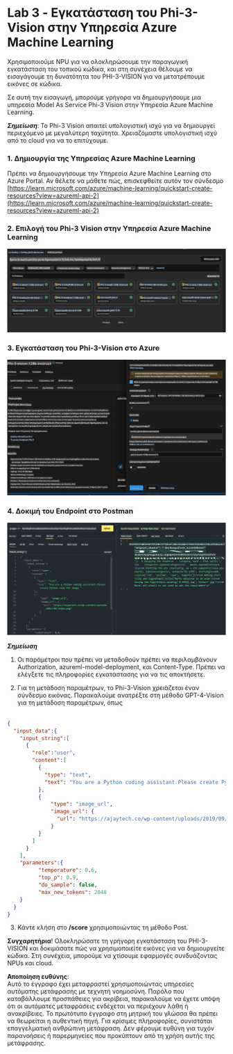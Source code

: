 # **Lab 3 - Εγκατάσταση του Phi-3-Vision στην Υπηρεσία Azure Machine Learning**

Χρησιμοποιούμε NPU για να ολοκληρώσουμε την παραγωγική εγκατάσταση του τοπικού κώδικα, και στη συνέχεια θέλουμε να εισαγάγουμε τη δυνατότητα του PHI-3-VISION για να μετατρέπουμε εικόνες σε κώδικα.

Σε αυτή την εισαγωγή, μπορούμε γρήγορα να δημιουργήσουμε μια υπηρεσία Model As Service Phi-3 Vision στην Υπηρεσία Azure Machine Learning.

***Σημείωση***: Το Phi-3 Vision απαιτεί υπολογιστική ισχύ για να δημιουργεί περιεχόμενο με μεγαλύτερη ταχύτητα. Χρειαζόμαστε υπολογιστική ισχύ από το cloud για να το επιτύχουμε.

### **1. Δημιουργία της Υπηρεσίας Azure Machine Learning**

Πρέπει να δημιουργήσουμε την Υπηρεσία Azure Machine Learning στο Azure Portal. Αν θέλετε να μάθετε πώς, επισκεφθείτε αυτόν τον σύνδεσμο [https://learn.microsoft.com/azure/machine-learning/quickstart-create-resources?view=azureml-api-2](https://learn.microsoft.com/azure/machine-learning/quickstart-create-resources?view=azureml-api-2)

### **2. Επιλογή του Phi-3 Vision στην Υπηρεσία Azure Machine Learning**

![Κατάλογος](../../../../../../../../../translated_images/vison_catalog.e04e9e5f2b6ff115fff30e793e54e617da07251c7b192e1a68e6b050917f45aa.el.png)

### **3. Εγκατάσταση του Phi-3-Vision στο Azure**

![Εγκατάσταση](../../../../../../../../../translated_images/vision_deploy.c0582d08b5d49675c643f3bedc04ae106957304f3cd4702406fa08bea80ba213.el.png)

### **4. Δοκιμή του Endpoint στο Postman**

![Δοκιμή](../../../../../../../../../translated_images/vision_test.fb4ff33607077153c7b5dcf37648dc5a9cb550824aeba89963e6b270314fc554.el.png)

***Σημείωση***

1. Οι παράμετροι που πρέπει να μεταδοθούν πρέπει να περιλαμβάνουν Authorization, azureml-model-deployment, και Content-Type. Πρέπει να ελέγξετε τις πληροφορίες εγκατάστασης για να τις αποκτήσετε.

2. Για τη μετάδοση παραμέτρων, το Phi-3-Vision χρειάζεται έναν σύνδεσμο εικόνας. Παρακαλούμε ανατρέξτε στη μέθοδο GPT-4-Vision για τη μετάδοση παραμέτρων, όπως

```json

{
  "input_data":{
    "input_string":[
      {
        "role":"user",
        "content":[ 
          {
            "type": "text",
            "text": "You are a Python coding assistant.Please create Python code for image "
          },
          {
              "type": "image_url",
              "image_url": {
                "url": "https://ajaytech.co/wp-content/uploads/2019/09/index.png"
              }
          }
        ]
      }
    ],
    "parameters":{
          "temperature": 0.6,
          "top_p": 0.9,
          "do_sample": false,
          "max_new_tokens": 2048
    }
  }
}

```

3. Κάντε κλήση στο **/score** χρησιμοποιώντας τη μέθοδο Post.

**Συγχαρητήρια**! Ολοκληρώσατε τη γρήγορη εγκατάσταση του PHI-3-VISION και δοκιμάσατε πώς να χρησιμοποιείτε εικόνες για να δημιουργείτε κώδικα. Στη συνέχεια, μπορούμε να χτίσουμε εφαρμογές συνδυάζοντας NPUs και cloud.

**Αποποίηση ευθύνης**:  
Αυτό το έγγραφο έχει μεταφραστεί χρησιμοποιώντας υπηρεσίες αυτόματης μετάφρασης με τεχνητή νοημοσύνη. Παρόλο που καταβάλλουμε προσπάθειες για ακρίβεια, παρακαλούμε να έχετε υπόψη ότι οι αυτόματες μεταφράσεις ενδέχεται να περιέχουν λάθη ή ανακρίβειες. Το πρωτότυπο έγγραφο στη μητρική του γλώσσα θα πρέπει να θεωρείται η αυθεντική πηγή. Για κρίσιμες πληροφορίες, συνιστάται επαγγελματική ανθρώπινη μετάφραση. Δεν φέρουμε ευθύνη για τυχόν παρανοήσεις ή παρερμηνείες που προκύπτουν από τη χρήση αυτής της μετάφρασης.